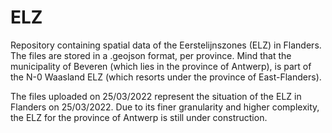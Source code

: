 # ELZ
Repository containing spatial data of the Eerstelijnszones (ELZ) in Flanders.
The files are stored in a .geojson format, per province.
Mind that the municipality of Beveren (which lies in the province of Antwerp), is part of the N-0 Waasland ELZ (which resorts under the province of East-Flanders).

The files uploaded on 25/03/2022 represent the situation of the ELZ in Flanders on 25/03/2022. Due to its finer granularity and higher complexity, the ELZ for the province of Antwerp is still under construction.
